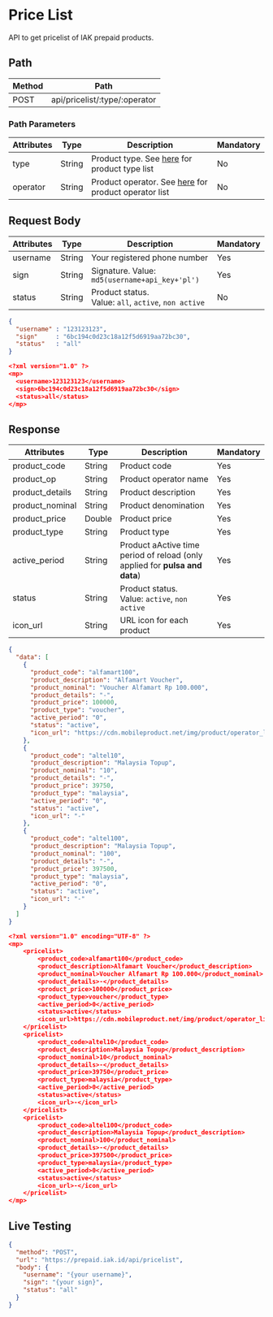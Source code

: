 # Price List

API to get pricelist of IAK prepaid products.

## Path

Method | Path 
---------|----------
 POST | api/pricelist/:type/:operator

### Path Parameters

<!-- title: Path Parameters -->
Attributes | Type | Description | Mandatory
---------|----------|---------|----------
 type | String | Product type. See [here](../product-type-and-operator.md) for product type list | No
 operator | String | Product operator. See [here](../product-type-and-operator.md) for product operator list | No

## Request Body

<!-- title: Request Attributes -->
Attributes | Type | Description | Mandatory
---------|----------|---------|----------
 username | String | Your registered phone number | Yes
 sign | String | Signature. Value: `md5(username+api_key+'pl')` | Yes
 status | String | Product status. <br> Value: `all`, `active`, `non active` | No

<!--
type: tab
title: JSON
-->

```json
{
  "username" : "123123123",
  "sign"     : "6bc194c0d23c18a12f5d6919aa72bc30",
  "status"   : "all"
}
```

<!--
type: tab
title: XML
-->

```json
<?xml version="1.0" ?>
<mp>
  <username>123123123</username>
  <sign>6bc194c0d23c18a12f5d6919aa72bc30</sign>
  <status>all</status>
</mp>
```
<!-- type: tab-end -->

## Response

<!-- title: Response Attributes -->
Attributes | Type | Description | Mandatory
---------|----------|---------|----------
 product_code | String | Product code | Yes
 product_op | String | Product operator name | Yes
 product_details | String | Product description | Yes
 product_nominal | String | Product denomination | Yes
 product_price | Double | Product price | Yes
 product_type | String | Product type | Yes
 active_period | String | Product aActive time period of reload (only applied for **pulsa and data**) | Yes
 status | String | Product status. <br> Value: `active`, `non active` | Yes
 icon_url| String | URL icon for each product | Yes

<!--
type: tab
title: JSON
-->

```json
{
  "data": [
    {
      "product_code": "alfamart100",
      "product_description": "Alfamart Voucher",
      "product_nominal": "Voucher Alfamart Rp 100.000",
      "product_details": "-",
      "product_price": 100000,
      "product_type": "voucher",
      "active_period": "0",
      "status": "active",
      "icon_url": "https://cdn.mobileproduct.net/img/product/operator_list/140119034649-Alfa-01.png"
    },
    {
      "product_code": "altel10",
      "product_description": "Malaysia Topup",
      "product_nominal": "10",
      "product_details": "-",
      "product_price": 39750,
      "product_type": "malaysia",
      "active_period": "0",
      "status": "active",
      "icon_url": "-"
    },
    {
      "product_code": "altel100",
      "product_description": "Malaysia Topup",
      "product_nominal": "100",
      "product_details": "-",
      "product_price": 397500,
      "product_type": "malaysia",
      "active_period": "0",
      "status": "active",
      "icon_url": "-"
    }
  ]
}
```

<!--
type: tab
title: XML
-->

```json
<?xml version="1.0" encoding="UTF-8" ?>
<mp>
	<pricelist>
		<product_code>alfamart100</product_code>
		<product_description>Alfamart Voucher</product_description>
		<product_nominal>Voucher Alfamart Rp 100.000</product_nominal>
		<product_details>-</product_details>
		<product_price>100000</product_price>
		<product_type>voucher</product_type>
		<active_period>0</active_period>
		<status>active</status>
		<icon_url>https://cdn.mobileproduct.net/img/product/operator_list/140119034649-Alfa-01.png</icon_url>
	</pricelist>
	<pricelist>
		<product_code>altel10</product_code>
		<product_description>Malaysia Topup</product_description>
		<product_nominal>10</product_nominal>
		<product_details>-</product_details>
		<product_price>39750</product_price>
		<product_type>malaysia</product_type>
		<active_period>0</active_period>
		<status>active</status>
		<icon_url>-</icon_url>
	</pricelist>
	<pricelist>
		<product_code>altel100</product_code>
		<product_description>Malaysia Topup</product_description>
		<product_nominal>100</product_nominal>
		<product_details>-</product_details>
		<product_price>397500</product_price>
		<product_type>malaysia</product_type>
		<active_period>0</active_period>
		<status>active</status>
		<icon_url>-</icon_url>
	</pricelist>
</mp>
```
<!-- type: tab-end -->

## Live Testing

```json http
{
  "method": "POST",
  "url": "https://prepaid.iak.id/api/pricelist",
  "body": {
    "username": "{your username}",
    "sign": "{your sign}",
    "status": "all"
  }
}
```